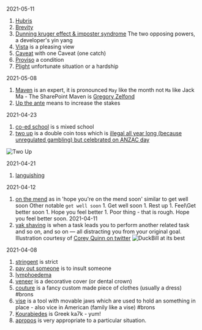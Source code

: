 2021-05-11

1. [Hubris](https://www.google.com.au/search?q=hubris)
1. [Brevity](https://www.google.com.au/search?q=brevity)
1. [Dunning kruger effect & imposter syndrome](https://www.google.com.au/search?q=dunning+kruger+effect+and+imposter+syndrome) The two opposing powers, a developer's yin yang
1. [Vista](https://www.google.com.au/search?q=vista) is a pleasing view
1. [Caveat](https://www.google.com.au/search?q=caveat) with one Caveat (one catch)
1. [Proviso](https://www.google.com.au/search?q=proviso) a condition
1. [Plight](https://www.google.com.au/search?q=plight) unfortunate situation or a hardship

2021-05-08

1. [Maven](https://www.google.com.au/search?q=maven+meaning) is an expert, it is pronounced `May` like the month not `Ma` like Jack Ma - The SharePoint Maven is [Gregory Zelfond](https://sharepointmaven.com)
1. [Up the ante](https://www.google.com.au/search?q=up+the+ante) means to increase the stakes

2021-04-23

1. [co-ed school](https://www.google.com/search?q=co-ed) is s mixed school
1. [two up](https://www.google.com/search?q=two+up) is a double coin toss which is [illegal all year long (because unregulated gambling) but celebrated on ANZAC day](https://7news.com.au/news/anzac/is-two-up-illegal-in-australia-how-and-where-can-i-play-two-up-as-the-anzac-day-tradition-returns-in-2021-c-2649501)

![Two Up](https://upload.wikimedia.org/wikipedia/commons/thumb/1/13/Two_up_set.jpg/1920px-Two_up_set.jpg)

2021-04-21

1. [languishing](https://www-nytimes-com.cdn.ampproject.org/c/s/www.nytimes.com/2021/04/19/well/mind/covid-mental-health-languishing.amp.html)

2021-04-12

1. [on the mend](https://www.google.com/search?q=on+the+mend) as in 'hope you're on the mend soon' similar to get well soon
   Other notable `get well soon` 1. Get well soon <person> 1. Rest up <person> 1. Feel\Get better soon <person> 1. Hope you feel better <person> 1. Poor thing - that is rough. Hope you feel better soon.
   2021-04-11
1. [yak shaving](https://www.google.com/search?q=yak+shaving) is when a task leads you to perform another related task and so on, and so on — all distracting you from your original goal. Illustration courtesy of [Corey Quinn on twitter](https://twitter.com/QuinnyPig/status/1381057551270223876?s=20)
   ![DuckBill at its best](https://pbs.twimg.com/media/EyqAhghVIAos8Um?format=jpg&name=small)

2021-04-08

1. [stringent](https://www.google.com/search?q=stringent) is strict
1. [pay out someone](https://www.urbandictionary.com/define.php?term=to%20pay%20someone%20out) is to insult someone
1. [lymphoedema](https://www.google.com/search?q=lymphoedema)
1. [veneer](https://www.google.com/search?q=veneer+meaning) is a decorative cover (or dental crown)
1. [couture](https://www.google.com/search?q=couture+meaning) is a fancy custom made piece of clothes (usually a dress) #brons
1. [vise](https://www.google.com.au/search?q=vice+meaning) is a tool with movable jaws which are used to hold an something in place - also vice in American (family like a vise) #brons
1. [Kourabiedes](https://www.google.com/search?q=Kourabiedes) is Greek ka7k - yum!
1. [apropos](https://www.google.com/search?q=apropos) is very appropriate to a particular situation.
